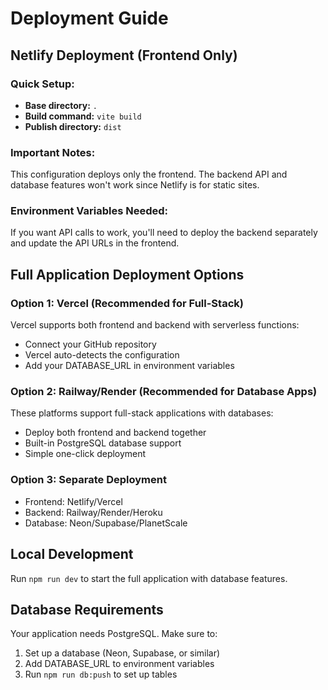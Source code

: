 # Deployment Guide

## Netlify Deployment (Frontend Only)

### Quick Setup:
- **Base directory:** `.` 
- **Build command:** `vite build`
- **Publish directory:** `dist`

### Important Notes:
This configuration deploys only the frontend. The backend API and database features won't work since Netlify is for static sites.

### Environment Variables Needed:
If you want API calls to work, you'll need to deploy the backend separately and update the API URLs in the frontend.

## Full Application Deployment Options

### Option 1: Vercel (Recommended for Full-Stack)
Vercel supports both frontend and backend with serverless functions:
- Connect your GitHub repository
- Vercel auto-detects the configuration
- Add your DATABASE_URL in environment variables

### Option 2: Railway/Render (Recommended for Database Apps)
These platforms support full-stack applications with databases:
- Deploy both frontend and backend together
- Built-in PostgreSQL database support
- Simple one-click deployment

### Option 3: Separate Deployment
- Frontend: Netlify/Vercel
- Backend: Railway/Render/Heroku
- Database: Neon/Supabase/PlanetScale

## Local Development
Run `npm run dev` to start the full application with database features.

## Database Requirements
Your application needs PostgreSQL. Make sure to:
1. Set up a database (Neon, Supabase, or similar)
2. Add DATABASE_URL to environment variables
3. Run `npm run db:push` to set up tables